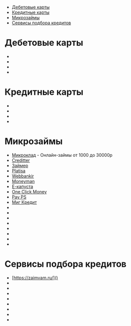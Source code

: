 





- [Дебетовые карты](#Дебетовые_карты)
- [Кредитные карты](#Кредитные_карты)
- [Микрозаймы](#Микрозаймы)
- [Сервисы подбора кредитов](#Сервисы_подбора_кредитов)








# **Дебетовые карты**

- []()
- []()
- []()
- []()

# **Кредитные карты**

- []()
- []()
- []()
- []()

# **Микрозаймы**

- [Микроклад](https://bit-ly.ru/L6ezp) - Онлайн-займы от 1000 до 30000р
- [Creditter](https://bit-ly.ru/FJCOx)
- [Займер]()
- [Platisa]()
- [Webbankir]()
- [Moneyman]()
- [Е-капуста]()
- [One Click Money]()
- [Pay PS]()
- [Миг Кредит]()
- []()
- []()
- []()
- []()
- []()
- []()
- []()
- []()



# **Сервисы подбора кредитов**
- [https://zaimvam.ru/]()
- []()
- []()
- []()
- []()
- []()
- []()
- []()
- []()
